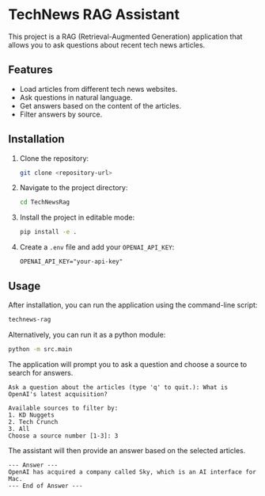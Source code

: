# TechNews RAG Assistant

This project is a RAG (Retrieval-Augmented Generation) application that allows you to ask questions about recent tech news articles.

## Features

- Load articles from different tech news websites.
- Ask questions in natural language.
- Get answers based on the content of the articles.
- Filter answers by source.

## Installation

1.  Clone the repository:
    ```bash
    git clone <repository-url>
    ```
2.  Navigate to the project directory:
    ```bash
    cd TechNewsRag
    ```
3.  Install the project in editable mode:
    ```bash
    pip install -e .
    ```
4.  Create a `.env` file and add your `OPENAI_API_KEY`:
    ```
    OPENAI_API_KEY="your-api-key"
    ```

## Usage

After installation, you can run the application using the command-line script:

```bash
technews-rag
```

Alternatively, you can run it as a python module:

```bash
python -m src.main
```

The application will prompt you to ask a question and choose a source to search for answers.

```
Ask a question about the articles (type 'q' to quit.): What is OpenAI's latest acquisition?

Available sources to filter by:
1. KD Nuggets
2. Tech Crunch
3. All
Choose a source number [1-3]: 3
```

The assistant will then provide an answer based on the selected articles.
```
--- Answer ---
OpenAI has acquired a company called Sky, which is an AI interface for Mac.
--- End of Answer ---
```